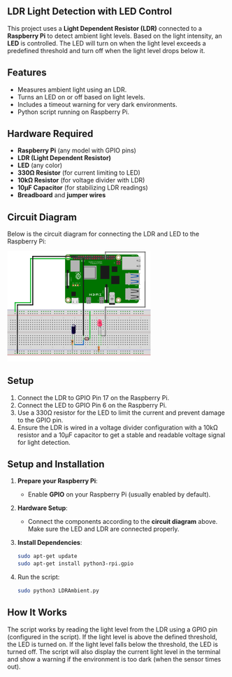 ## LDR Light Detection with LED Control

This project uses a **Light Dependent Resistor (LDR)** connected to a **Raspberry Pi** to detect ambient light levels. Based on the light intensity, an **LED** is controlled. The LED will turn on when the light level exceeds a predefined threshold and turn off when the light level drops below it. 

## Features
- Measures ambient light using an LDR.
- Turns an LED on or off based on light levels.
- Includes a timeout warning for very dark environments.
- Python script running on Raspberry Pi.

## Hardware Required
- **Raspberry Pi** (any model with GPIO pins)
- **LDR (Light Dependent Resistor)**
- **LED** (any color)
- **330Ω Resistor** (for current limiting to LED)
- **10kΩ Resistor** (for voltage divider with LDR)
- **10µF Capacitor** (for stabilizing LDR readings)
- **Breadboard** and **jumper wires**

## Circuit Diagram

Below is the circuit diagram for connecting the LDR and LED to the Raspberry Pi:

<img src="docs/Diagram.png" width="65%" />

## Setup

1. Connect the LDR to GPIO Pin 17 on the Raspberry Pi.
2. Connect the LED to GPIO Pin 6 on the Raspberry Pi.
3. Use a 330Ω resistor for the LED to limit the current and prevent damage to the GPIO pin.
4. Ensure the LDR is wired in a voltage divider configuration with a 10kΩ resistor and a 10µF capacitor to get a stable and readable voltage signal for light detection.

## Setup and Installation

1. **Prepare your Raspberry Pi**:
   - Enable **GPIO** on your Raspberry Pi (usually enabled by default).

2. **Hardware Setup**:
   - Connect the components according to the **circuit diagram** above. Make sure the LED and LDR are connected properly.

3. **Install Dependencies**:

   ```bash
   sudo apt-get update
   sudo apt-get install python3-rpi.gpio
   ```
   
4. Run the script:

    ```bash
    sudo python3 LDRAmbient.py
    ```

## How It Works

The script works by reading the light level from the LDR using a GPIO pin (configured in the script). If the light level is above the defined threshold, the LED is turned on. If the light level falls below the threshold, the LED is turned off. The script will also display the current light level in the terminal and show a warning if the environment is too dark (when the sensor times out).
